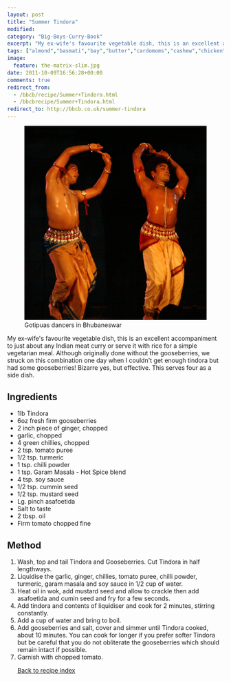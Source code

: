 ```yaml
---
layout: post
title: "Summer Tindora"
modified:
category: "Big-Boys-Curry-Book"
excerpt: "My ex-wife's favourite vegetable dish, this is an excellent accompaniment to just about any Indian"
tags: ["almond","basmati","bay","butter","cardomoms","cashew","chicken","cinnamon","cloves","cumin","ghee","lamb","mace","nuts","pepper","rice","saffron","turmeric"]
image:
  feature: the-matrix-slim.jpg
date: 2011-10-09T16:56:28+00:00
comments: true
redirect_from: 
  - /bbcb/recipe/Summer+Tindora.html
  - /bbcbrecipe/Summer+Tindora.html
redirect_to: http://bbcb.co.uk/summer-tindora
---
```


<figure>
	<a href="/images/bbcb/pict1538.jpg" alt="Dancer, Bhubaneswar, Orissa,  India" title="Dancer, Bhubaneswar, Orissa,  India &#169; Ashley Kitson 12/09/2011"><img src="/images/bbcb/pict1538.jpg"/></a>
	<figcaption>Gotipuas dancers in Bhubaneswar</figcaption>
</figure>

My ex-wife's favourite vegetable dish, this is an excellent accompaniment to just about any Indian meat curry or serve it with rice for a simple vegetarian meal. Although originally done without the gooseberries, we struck on this combination one day when I couldn't get enough tindora but had some gooseberries! Bizarre yes, but effective. This serves four as a side dish.
        
## Ingredients
        
<ul><li>1lb Tindora</li><li>6oz fresh firm gooseberries</li><li>2 inch piece of ginger, chopped</li><li>garlic, chopped</li><li>4 green chillies, chopped</li><li>2 tsp. tomato puree</li><li>1/2 tsp. turmeric</li><li>1 tsp. chilli powder</li><li>1 tsp. Garam Masala - Hot Spice blend</li><li>4 tsp. soy sauce</li><li>1/2 tsp. cummin seed</li><li>1/2 tsp. mustard seed</li><li>Lg. pinch asafoetida</li><li>Salt to taste</li><li>2 tbsp. oil</li><li>Firm tomato chopped fine</li></ul>
        
## Method

<ol><li>Wash, top and tail Tindora and Gooseberries. Cut Tindora in half  lengthways.</li><li>Liquidise the garlic, ginger, chillies, tomato puree, chilli powder, turmeric, garam  masala and soy sauce in 1/2 cup of water.</li><li>Heat oil in wok, add mustard seed and allow to crackle then add asafoetida and cumin seed and fry for a few seconds.</li><li>Add tindora and contents of liquidiser and cook for 2 minutes, stirring constantly.</li><li>Add a cup of water and bring to boil.</li><li>Add gooseberries and salt, cover and simmer until Tindora cooked, about 10 minutes. You  can cook for longer if you prefer softer Tindora but be careful that you do not obliterate the gooseberries which should remain intact if possible.</li><li>Garnish with chopped tomato.</p>   

<a href="/bbcb">Back to recipe index</a>      